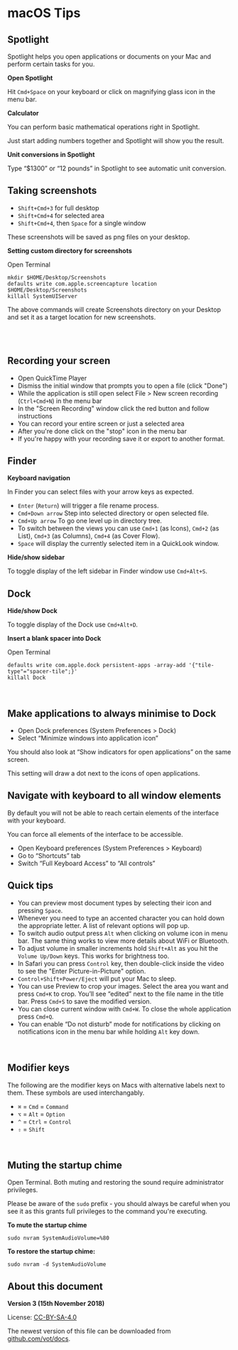 # macOS Tips

## Spotlight

Spotlight helps you open applications or documents on your Mac and perform certain tasks for you.

**Open Spotlight**

Hit `Cmd+Space` on your keyboard or click on magnifying glass icon in the menu bar.

**Calculator**

You can perform basic mathematical operations right in Spotlight.

Just start adding numbers together and Spotlight will show you the result.

**Unit conversions in Spotlight**

Type “$1300” or “12 pounds” in Spotlight to see automatic unit conversion.


## Taking screenshots

* `Shift+Cmd+3` for full desktop
* `Shift+Cmd+4` for selected area
* `Shift+Cmd+4`, then `Space` for a single window

These screenshots will be saved as png files on your desktop.

**Setting custom directory for screenshots**

Open Terminal

```
mkdir $HOME/Desktop/Screenshots
defaults write com.apple.screencapture location $HOME/Desktop/Screenshots
killall SystemUIServer
```

The above commands will create Screenshots directory on your Desktop and set it as a target location for new screenshots.

<br /><br />


## Recording your screen

* Open QuickTime Player
* Dismiss the initial window that prompts you to open a file (click "Done")
* While the application is still open select File > New screen recording (`Ctrl+Cmd+N`) in the menu bar
* In the "Screen Recording" window click the red button and follow instructions
* You can record your entire screen or just a selected area
* After you're done click on the "stop" icon in the menu bar
* If you're happy with your recording save it or export to another format.


## Finder

**Keyboard navigation**

In Finder you can select files with your arrow keys as expected.

* `Enter` (`Return`) will trigger a file rename process.
* `Cmd+Down arrow` Step into selected directory or open selected file.
* `Cmd+Up arrow` To go one level up in directory tree.
* To switch between the views you can use `Cmd+1` (as Icons), `Cmd+2` (as List), `Cmd+3` (as Columns), `Cmd+4` (as Cover Flow).
* `Space` will display the currently selected item in a QuickLook window.

**Hide/show sidebar**

To toggle display of the left sidebar in Finder window use `Cmd+Alt+S`.


## Dock

**Hide/show Dock**

To toggle display of the Dock use `Cmd+Alt+D`.

**Insert a blank spacer into Dock**

Open Terminal

```
defaults write com.apple.dock persistent-apps -array-add '{"tile-type"="spacer-tile";}'
killall Dock
```

<br />


## Make applications to always minimise to Dock

* Open Dock preferences (System Preferences > Dock)
* Select “Minimize windows into application icon”

You should also look at “Show indicators for open applications” on the same screen.

This setting will draw a dot next to the icons of open applications.


## Navigate with keyboard to all window elements

By default you will not be able to reach certain elements of the interface with your keyboard.

You can force all elements of the interface to be accessible.

* Open Keyboard preferences (System Preferences > Keyboard)
* Go to “Shortcuts” tab
* Switch “Full Keyboard Access” to “All controls”


## Quick tips

* You can preview most document types by selecting their icon and pressing `Space`.
* Whenever you need to type an accented character you can hold down the appropriate letter. A list of relevant options will pop up.
* To switch audio output press `Alt` when clicking on volume icon in menu bar. The same thing works to view more details about WiFi or Bluetooth.
* To adjust volume in smaller increments hold `Shift+Alt` as you hit the `Volume Up/Down` keys. This works for brightness too.
* In Safari you can press `Control` key, then double-click inside the video to see the "Enter Picture-in-Picture" option.
* `Control+Shift+Power/Eject` will put your Mac to sleep.
* You can use Preview to crop your images. Select the area you want and press `Cmd+K` to crop. You’ll see “edited” next to the file name in the title bar. Press `Cmd+S` to save the modified version.
* You can close current window with `Cmd+W`. To close the whole application press `Cmd+Q`.
* You can enable “Do not disturb” mode for notifications by clicking on notifications icon in the menu bar while holding `Alt` key down.

<br />

## Modifier keys

The following are the modifier keys on Macs with alternative labels next to them. These symbols are used interchangably.

* `⌘` = `Cmd` = `Command`
* `⌥` = `Alt` = `Option`
* `^` = `Ctrl` = `Control`
* `⇧` = `Shift`

<br />

## Muting the startup chime

Open Terminal. Both muting and restoring the sound require administrator privileges.

Please be aware of the `sudo` prefix - you should always be careful when you see it as this grants full privileges to the command you're executing.

**To mute the startup chime**

```
sudo nvram SystemAudioVolume=%80
```

**To restore the startup chime:**
```
sudo nvram -d SystemAudioVolume
```
## About this document

**Version 3 (15th November 2018)**

License: [CC-BY-SA-4.0](https://creativecommons.org/licenses/by-sa/4.0/deed.en_US)


The newest version of this file can be downloaded from [github.com/vot/docs](https://github.com/vot/docs/raw/master/MacOSTips.pdf).

